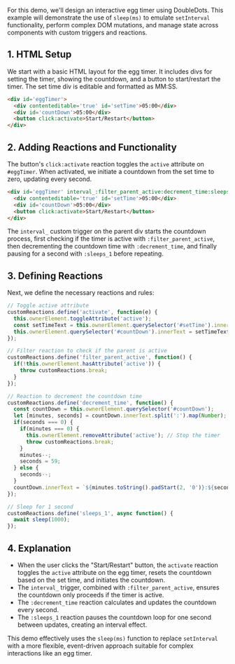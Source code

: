 For this demo, we'll design an interactive egg timer using DoubleDots. This example will demonstrate the use of `sleep(ms)` to emulate `setInterval` functionality, perform complex DOM mutations, and manage state across components with custom triggers and reactions.

## 1. HTML Setup

We start with a basic HTML layout for the egg timer. It includes divs for setting the timer, showing the countdown, and a button to start/restart the timer. The set time div is editable and formatted as MM:SS.

```html
<div id='eggTimer'>
  <div contenteditable='true' id='setTime'>05:00</div>
  <div id='countDown'>05:00</div>
  <button click:activate>Start/Restart</button>
</div>
```

## 2. Adding Reactions and Functionality

The button's `click:activate` reaction toggles the `active` attribute on `#eggTimer`. When activated, we initiate a countdown from the set time to zero, updating every second.

```html
<div id='eggTimer' interval_:filter_parent_active:decrement_time:sleeps_1>
  <div contenteditable='true' id='setTime'>05:00</div>
  <div id='countDown'>05:00</div>
  <button click:activate>Start/Restart</button>
</div>
```

The `interval_` custom trigger on the parent div starts the countdown process, first checking if the timer is active with `:filter_parent_active`, then decrementing the countdown time with `:decrement_time`, and finally pausing for a second with `:sleeps_1` before repeating.

## 3. Defining Reactions

Next, we define the necessary reactions and rules:

```js
// Toggle active attribute
customReactions.define('activate', function(e) {
  this.ownerElement.toggleAttribute('active');
  const setTimeText = this.ownerElement.querySelector('#setTime').innerText;
  this.ownerElement.querySelector('#countDown').innerText = setTimeText;
});

// Filter reaction to check if the parent is active
customReactions.define('filter_parent_active', function() {
  if(!this.ownerElement.hasAttribute('active')) {
    throw customReactions.break;
  }
});

// Reaction to decrement the countdown time
customReactions.define('decrement_time', function() {
  const countDown = this.ownerElement.querySelector('#countDown');
  let [minutes, seconds] = countDown.innerText.split(':').map(Number);
  if(seconds === 0) {
    if(minutes === 0) {
      this.ownerElement.removeAttribute('active'); // Stop the timer
      throw customReactions.break;
    }
    minutes--;
    seconds = 59;
  } else {
    seconds--;
  }
  countDown.innerText = `${minutes.toString().padStart(2, '0')}:${seconds.toString().padStart(2, '0')}`;
});

// Sleep for 1 second
customReactions.define('sleeps_1', async function() {
  await sleep(1000);
});
```

## 4. Explanation

- When the user clicks the "Start/Restart" button, the `activate` reaction toggles the `active` attribute on the egg timer, resets the countdown based on the set time, and initiates the countdown.
- The `interval_` trigger, combined with `:filter_parent_active`, ensures the countdown only proceeds if the timer is active.
- The `:decrement_time` reaction calculates and updates the countdown every second.
- The `:sleeps_1` reaction pauses the countdown loop for one second between updates, creating an interval effect.

This demo effectively uses the `sleep(ms)` function to replace `setInterval` with a more flexible, event-driven approach suitable for complex interactions like an egg timer.